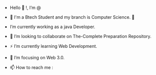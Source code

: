 -  Hello 👋 <coders/>!,  I’m @

-  🔭 I'm a Btech Student and my branch is Computer Science.
🌱 
-  I’m currently working as a java Developer.

-  👬 I’m looking to collaborate on The-Complete  Preparation Repository.

- ⚡ I’m currently learning Web Development.

- 🎯 I’m focusing on Web 3.0.

- 📫 How to reach me :

<!---
SHORYASHOKANDA/SHORYASHOKANDA is a ✨ special ✨ repository because its `README.md` (this file) appears on your GitHub profile.
You can click the Preview link to take a look at your changes.
--->

